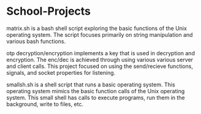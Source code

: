 # School-Projects

matrix.sh is a bash shell script exploring the basic functions of the Unix operating system. The script focuses primarily on 
string manipulation and various bash functions.

otp decryption/encryption implements a key that is used in decryption and encryption. The enc/dec is achieved through using various
various server and client calls. This project focused on using the send/recieve functions, signals, and socket properties for listening.

smallsh.sh is a shell script that runs a basic operating system. This operating system mimics the basic function calls of the Unix
operating system. This small shell has calls to execute programs, run them in the background, write to files, etc. 
